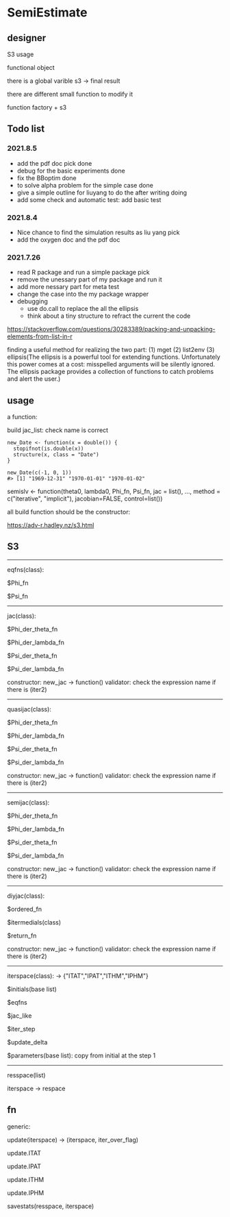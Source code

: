 # SemiEstimate

## designer

S3 usage

functional object

there is a global varible s3 -> final result

there are different small function to modify it

function factory + s3

## Todo list

### 2021.8.5

- add the pdf doc pick done
- debug for the basic experiments done
- fix the BBoptim done
- to solve alpha problem for the simple case done
- give a simple outline for liuyang to do the after writing doing
- add some check and automatic test: add basic test

### 2021.8.4

- Nice chance to find the simulation results as liu yang pick
- add the oxygen doc and the pdf doc

### 2021.7.26

- read R package and run a simple package pick
- remove the unessary part of my package and run it
- add more nessary part for meta test
- change the case into the my package wrapper
- debugging
  - use do.call to replace the all the ellipsis
  - think about a tiny structure to refract the current the code

https://stackoverflow.com/questions/30283389/packing-and-unpacking-elements-from-list-in-r

finding a useful method for realizing the two part: (1) mget (2) list2env (3) ellipsis(The ellipsis is a powerful tool for extending functions. Unfortunately this power comes at a cost: misspelled arguments will be silently ignored. The ellipsis package provides a collection of functions to catch problems and alert the user.)

## usage

a function:

build jac_list: check name is correct

```
new_Date <- function(x = double()) {
  stopifnot(is.double(x))
  structure(x, class = "Date")
}

new_Date(c(-1, 0, 1))
#> [1] "1969-12-31" "1970-01-01" "1970-01-02"
```

semislv <- function(theta0, lambda0, Phi_fn, Psi_fn, jac = list(), ...,
method = c("iterative", "implicit"), jacobian=FALSE, control=list())

all build function should be the constructor:

https://adv-r.hadley.nz/s3.html

## S3

---

eqfns(class):

$Phi_fn

$Psi_fn

---

jac(class):

$Phi_der_theta_fn

$Phi_der_lambda_fn

$Psi_der_theta_fn

$Psi_der_lambda_fn

constructor: new_jac -> function()
validator: check the expression name if there is (iter2)

---

quasijac(class):

$Phi_der_theta_fn

$Phi_der_lambda_fn

$Psi_der_theta_fn

$Psi_der_lambda_fn

constructor: new_jac -> function()
validator: check the expression name if there is (iter2)

---

semijac(class):

$Phi_der_theta_fn

$Phi_der_lambda_fn

$Psi_der_theta_fn

$Psi_der_lambda_fn

constructor: new_jac -> function()
validator: check the expression name if there is (iter2)

---

diyjac(class):

$ordered_fn

$itermedials(class)

$return_fn

constructor: new_jac -> function()
validator: check the expression name if there is (iter2)

---

iterspace(class): -> {"ITAT","IPAT","ITHM","IPHM"}

$initials(base list)

$eqfns

$jac_like

$iter_step

$update_delta

$parameters(base list): copy from initial at the step 1

---

resspace(list)

iterspace -> respace

## fn

generic:

update(iterspace) -> (iterspace, iter_over_flag)

update.ITAT

update.IPAT

update.ITHM

update.IPHM

savestats(resspace, iterspace)
